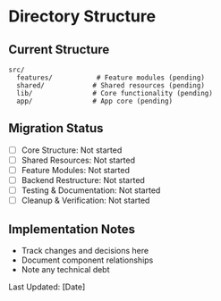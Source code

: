 # Directory Structure

## Current Structure
```
src/
  features/           # Feature modules (pending)
  shared/            # Shared resources (pending)
  lib/               # Core functionality (pending)
  app/               # App core (pending)
```

## Migration Status
- [ ] Core Structure: Not started
- [ ] Shared Resources: Not started
- [ ] Feature Modules: Not started
- [ ] Backend Restructure: Not started
- [ ] Testing & Documentation: Not started
- [ ] Cleanup & Verification: Not started

## Implementation Notes
- Track changes and decisions here
- Document component relationships
- Note any technical debt

Last Updated: [Date]